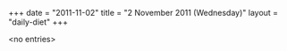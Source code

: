 +++
date = "2011-11-02"
title = "2 November 2011 (Wednesday)"
layout = "daily-diet"
+++

<p>&lt;no entries&gt;</p>
